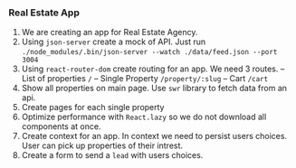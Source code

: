 ### Real Estate App ###

1. We are creating an app for Real Estate Agency. 
2. Using `json-server` create a mock of API. Just run `./node_modules/.bin/json-server --watch ./data/feed.json --port 3004`
3. Using `react-router-dom` create routing for an app. We need 3 routes. 
    – List of properties `/`
    – Single Property `/property/:slug`
    – Cart `/cart`
4. Show all properties on main page. Use `swr` library to fetch data from an api.
5. Create pages for each single property
6. Optimize performance with `React.lazy` so we do not download all components at once.
7. Create context for an app. In context we need to persist users choices. User can pick up properties of their intrest. 
8. Create a form to send a `lead` with users choices.  